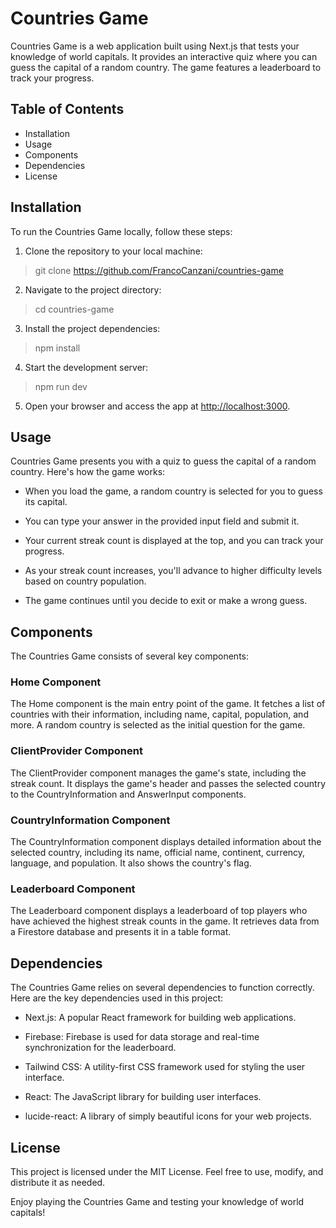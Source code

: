 # Countries Game

Countries Game is a web application built using Next.js that tests your knowledge of world capitals. It provides an interactive quiz where you can guess the capital of a random country. The game features a leaderboard to track your progress.

## Table of Contents

- Installation
- Usage
- Components
- Dependencies
- License

## Installation

To run the Countries Game locally, follow these steps:

1. Clone the repository to your local machine:

> git clone https://github.com/FrancoCanzani/countries-game

2. Navigate to the project directory:

> cd countries-game

3. Install the project dependencies:

> npm install

4. Start the development server:

> npm run dev

5. Open your browser and access the app at [http://localhost:3000](http://localhost:3000).

## Usage

Countries Game presents you with a quiz to guess the capital of a random country. Here's how the game works:

- When you load the game, a random country is selected for you to guess its capital.

- You can type your answer in the provided input field and submit it.

- Your current streak count is displayed at the top, and you can track your progress.

- As your streak count increases, you'll advance to higher difficulty levels based on country population.

- The game continues until you decide to exit or make a wrong guess.

## Components

The Countries Game consists of several key components:

### Home Component

The Home component is the main entry point of the game. It fetches a list of countries with their information, including name, capital, population, and more. A random country is selected as the initial question for the game.

### ClientProvider Component

The ClientProvider component manages the game's state, including the streak count. It displays the game's header and passes the selected country to the CountryInformation and AnswerInput components.

### CountryInformation Component

The CountryInformation component displays detailed information about the selected country, including its name, official name, continent, currency, language, and population. It also shows the country's flag.

### Leaderboard Component

The Leaderboard component displays a leaderboard of top players who have achieved the highest streak counts in the game. It retrieves data from a Firestore database and presents it in a table format.

## Dependencies

The Countries Game relies on several dependencies to function correctly. Here are the key dependencies used in this project:

- Next.js: A popular React framework for building web applications.

- Firebase: Firebase is used for data storage and real-time synchronization for the leaderboard.

- Tailwind CSS: A utility-first CSS framework used for styling the user interface.

- React: The JavaScript library for building user interfaces.

- lucide-react: A library of simply beautiful icons for your web projects.

## License

This project is licensed under the MIT License. Feel free to use, modify, and distribute it as needed.

Enjoy playing the Countries Game and testing your knowledge of world capitals!

